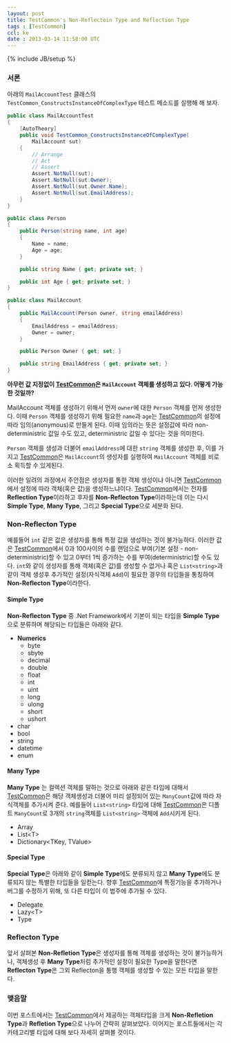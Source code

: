 ```yaml
---
layout: post
title: TestCommon's Non-Reflectoin Type and Reflection Type
tags : [TestCommon]
ccl: ko
date : 2013-03-14 11:58:00 UTC
---
```

{% include JB/setup %}

### 서론
아래의 `MailAccountTest` 클래스의 `TestCommon_ConstructsInstanceOfComplexType` 테스트 메소드를 실행해 해 보자.

```c#
public class MailAccountTest
{
    [AutoTheory]
    public void TestCommon_ConstructsInstanceOfComplexType(
        MailAccount sut)
    {
        // Arrange
        // Act
        // Assert
        Assert.NotNull(sut);
        Assert.NotNull(sut.Owner);
        Assert.NotNull(sut.Owner.Name);
        Assert.NotNull(sut.EmailAddress);
    }
}

public class Person
{
    public Person(string name, int age)
    {
        Name = name;
        Age = age;
    }

    public string Name { get; private set; }

    public int Age { get; private set; }
}

public class MailAccount
{
    public MailAccount(Person owner, string emailAddress)
    {
        EmailAddress = emailAddress;
        Owner = owner;
    }

    public Person Owner { get; set; }

    public string EmailAddress { get; private set; }
}
```

**아무런 값 지정없이 [TestCommon]은 `MailAccount` 객체를 생성하고 있다. 어떻게 가능한 것일까?**

MailAccount 객체를 생성하기 위해서 먼저 `owner`에 대한 `Person` 객체를 먼저 생성한다.
이때 `Person` 객체를 생성하기 위해 필요한 `name`과 `age`는 [TestCommon]의 설정에 따라
임의(anonymous)로 만들게 된다.
이때 임의라는 뜻은 설정값에 따라 non-deterministric 값일 수도 있고, deterministric 값일 수 있다는 것을 의미한다.

`Person` 객체를 생성과 더불어 `emailAddress`에 대한 `string` 객체를 생성한 후,
이를 가지고 [TestCommon]은 `MailAccount`의 생성자를 실행하여 `MailAccount` 객체를 비로소 획득할 수 있게된다.

이러한 일려의 과정에서 주안점은 생성자를 통한 객체 생성이냐 아니면 [TestCommon]에서 설정에 따라 객체(혹은 값)을 생성하느냐이다.
[TestCommon]에서는 전자를 **Reflection Type**이라하고 후자를 **Non-Reflecton Type**이라하는데
이는 다시 **Simple Type**, **Many Type**, 그리고 **Special Type**으로 세분화 된다.

<!-- break -->

### Non-Reflecton Type
예를들어 `int` 같은 값은 생성자를 통해 특정 값을 생성하는 것이 불가능하다.
이러한 값은 [TestCommon]에서 0과 100사이의 수를 랜덤으로 부여(기본 설정 - non-deterministric)할 수 있고
0부터 1씩 증가하는 수를 부여(deterministric)할 수도 있다.
`int`와 같이 생성자를 통해 객체(혹은 값)를 생성할 수 없거나 혹은 `List<string>`과 같이
객체 생성후 추가적인 설정(자식객체 `Add`)이 필요한 경우의 타입들을 통칭하여 **Non-Reflecton Type**이라한다.

#### Simple Type
**Non-Reflecton Type** 중 .Net Framework에서 기본이 되는 타입을 **Simple Type**으로 분류하며 해당되는 타입들은 아래와 같다.

*   **Numerics**
    -   byte
    -   sbyte
    -   decimal
    -   double
    -   float
    -   int
    -   uint
    -   long
    -   ulong
    -   short
    -   ushort
*   char
*   bool
*   string
*   datetime
*   enum  
 

#### Many Type
**Many Type** 는 컬렉션 객체를 말하는 것으로 아래와 같은 타입에 대해서 [TestCommon]은 해당 객체생성과 더불어
미리 설정되어 있는 `ManyCount`값에 따라 자식객체를 추가시켜 준다.
예를들어 `List<string>` 타입에 대해 [TestCommon]은 디폴트 `ManyCount`로 3개의 `string`객체를
`List<string>` 객체에 `Add`시키게 된다.

*   Array
*   List\<T\>
*   Dictionary\<TKey, TValue>  

#### Special Type

**Special Type**은 아래와 같이 **Simple Type**에도 분류되지 않고 **Many Type**에도 분류되지 않는 특별한 타입들을 일컫는다.
향후 [TestCommon]에 특정기능을 추가하거나 버그를 수정하기 위해, 또 다른 타입이 이 범주에 추가될 수 있다.

*   Delegate
*   Lazy\<T\>
*   Type

### Reflecton Type
앞서 살펴본 **Non-Refletion Type**은 생성자를 통해 객체를 생성하는 것이 불가능하거나,
객체생성 후 **Many Type**처럼 추가적인 설정이 필요한 Type을 말한다면 **Reflecton Type**은 그외 Reflecton을 통행 객체를 생성할 수 있는 모든 타입을 말한다.

### 맺음말
이번 포스트에서는 [TestCommon]에서 제공하는 객체타입을 크게 **Non-Refletion Type**과 **Refletion Type**으로 나누어 간략히 살펴보았다.
이어지는 포스트들에서는 각 카테고리별 타입에 대해 보다 자세히 살펴볼 것이다.

[TestCommon]: <https://github.com/jwChung/TestCommon>